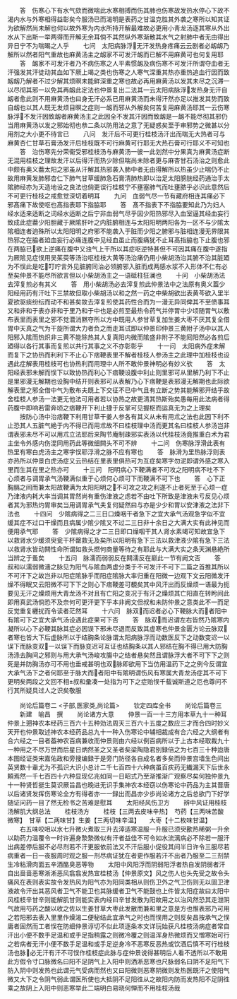 <!-- { "loadSidebar": true } -->
　　答　伤寒心下有水气欬而微喘此水寒相搏而伤其肺也伤寒故发热水停心下故不渴内水与外寒相得益彰矣今服汤已而渴明是表药之甘温克胜其外袭之寒所以知其证为欲解然尚未解也何以故外寒为内水所持开解最难故必更用小靑龙汤逐其寒从外出水从下出斯一举两得而开解无余耳倘不其然纵外寒渐散其水气之射肺中者无由得出异日宁不为喘暍之人乎
　　七问　太阳病脉浮无汗发热身疼痛云云剧者必衂衂乃解所以然者阳气重故也麻黄汤主之衂家不可发汗衂而已解不用麻黄可也何复用耶
　　答　衂家不可发汗者乃不病伤寒之人平素惯衂及病伤寒不可发汗所谓夺血者无汗强发其汗徒动其血如下厥上竭之类也伤寒之人寒气深重其热亦重热追血行因而致衂衂乃解者不过少解其烦瞑未能鲜深重之寒也故必再用麻黄汤以发其未尽之沉滞一以尽彻其邪一以免其再衂此定法也仲景复出二法其一云太阳病脉浮发热身无汗自衂者愈此则不用麻黄汤也曰身无汗必系已用麻黄汤而未得汗然亦足以推发其势而致自衂也以其人既无发烦目瞑之症则一衂而邪从外解矣何苦复用麻黄汤耶其一云伤寒脉浮不发汗因致衂者麻黄汤主之此因全不发其汗因而致衂是一衂不能尽彻其邪仍当用麻黄汤以发之邪始彻也叅二条以防用法之意了无疑惑矣至于审邪势之微甚以分用剂之大小更不待言已
　　八问　发汗后不可更行桂枝汤汗出而喘无大热者可与麻黄杏仁甘草石膏汤发汗后桂枝既不可行麻黄可行耶无大热石膏可行耶义不可知也
　　答　治伤寒先分荣衞受邪桂枝汤与麻黄汤一彼一此划然中分果真为麻黄汤症断无混用桂枝之理故发汗以后得汗而热少除但喘尚未除者更与麻杏甘石汤治之则愈此中颇有奥义葢太阳之邪虽从汗解其热邪袭入肺中者无由得解所以热虽少止喘仍不止故用麻黄发肺邪杏仁下肺气甘草缓肺急石膏清肺热即以治足太阳膀胱经药通治手太隂肺经亦为天造地设之良法也倘更误行桂枝宁不壅塞肺气而吐壅脓乎必识此意然后不可更行桂枝之戒愈觉深切着明耳
　　九问　血弱气尽一节有藏府相连其痛必下邪髙痛下故使呕也髙指表耶下指脇耶
　　答　髙不指表下不指脇要知此乃为妇人经水适来适断之词经水适断之后宁非血弱气尽乎因少阳热邪尽入血室逼其经血妄行致成此症葢少阳胆藏于厥隂肝叶之内脏腑相连与太阳阳明两阳各为一区不与少隂太隂相连者逈殊所以太阳阳明之府邪不能袭入于脏而少阳之腑邪与脏相连漫无界限其热邪之在脇者廹血妄行必痛连腹中见经血虽止而腹痛犹不止耳髙指脇也下止腹也邪在两脇已欲上逆痛在腹中又浊气上干所以其症呕逆特甚但不可因其痛在腹中遂指为厥隂见症悮用吴茱萸等汤治呕桂枝大黄等汤治痛仍用小柴胡汤治其腑不治其脏廼为不悮此是吃叮咛言外见脏腑同治必领腑邪入脏而成两感水浆不入形体不仁有必至矣仲景不能尽所欲言但以小柴胡汤主之一语砥柱狂澜也
　　十问　小柴胡汤法去滓复煎必有其义
　　答　用小柴胡汤必去滓复煎此仲景法中之法原有奥义葢少阳经用药有汗吐下三禁故但取小柴胡汤以和之然一药之中柴胡欲出表黄芩欲入里半夏欲驱痰纷纭而动不和甚矣故去滓复煎使其药性合而为一漫无异同俾其不至偾事耳又和非和于表亦非和于里乃和于中也是必煎至最热令药气并停胃中少顷随胃气以敷布表里而表里之邪不觉潜消黙夺所以方中既用人参甘草复加生姜大枣不厌其复全借胃中天真之气为干旋所谓大力者负之而走耳试即以仲景印仲景三黄附子汤中以其人阳邪入隂而热炽非三黄不能除热其人复真阳内微而隂盛非附子不能囘阳然必各煎后廼得以各行其事而复煎以共行其事之义不亦彰彰乎
　　十一问　太阳病外症未解而复下之协热而利利下不止心下痞鞕表里不解者桂枝人参汤主之此理中加桂枝也设遇此症解表用桂枝可也协热利而用理中人所不敢仲景神明必有妙义欤
　　答　太阳经表邪未解而悮下以致协热而利心下痞鞕设腹中利止则里邪可从里解乃利下不止是里邪漫无解期也设胸中结开则表邪可从表解乃心下痞鞕是表邪漫无解期也此际欲解表里之邪全借中气为敷布夫既上下交征不已中气且有立断之势其能解邪开结乎故舍桂枝人参汤一法更无他法可用者若以协热之故更清其热斯殆矣愚每用此法病者得药腹中即响若雷奔顷之痞鞕开下利止捷于反掌可见握枢而运真无为之上理矣
　　按防心汤中治痞鞕下利用甘草干姜人参各有其义从未有用朮之法也此因下利不止恐其人五脏气絶于内不得已而用朮故不曰桂枝理中汤而更其名曰桂枝人参汤岂非谓表邪未尽不可以用朮立法耶后来陶节庵制疎邪实表汤以代桂枝汤竟推重白术为君主坐令外感内伤混同用药此等微细闗头不可不辨
　　十二问　伤寒脉浮滑此表有热里有寒白虎汤主之寒字悮耶浮滑之脉不应有寒也
　　答　脉滑为里热脉浮则表亦热所以仲景白虎汤症又云热结在里表里俱热可为互症矣寒字勿泥即谓外感之寒入里而生其在里之热亦可
　　十三问　阳明病心下鞕满者不可攻之阳明病不吐不下心烦者与调胃承气汤鞕满似重于心烦何心烦可下而鞕满不可下也
　　答　心下正胸膈之间而兼太阳故鞕满为太阳阳明之不可攻之攻之利遂不止者死至于心烦一症乃津液内耗大率当调其胃然尚有重伤津液之虑若不由吐下所致是津液未亏反见心烦者其为邪热灼胃审矣当用调胃承气夫复何疑然曰与亦是少少和胃以安津液之法非下法也
　　十四问　少隂病得之二三日口燥咽干者急下之宜大承气汤观急字似不宜缓其症不过口干燥而且病属少隂少隂又不过二三日非十余日之大满大实有此神见而便用承气耶
　　答　少隂病得之才二三日即口燥咽干其人肾水素竭可知故宜急下以救肾水少缓须臾瓮干杯罄救无及矣所以阳明有急下三法以救津液少隂有急下三法以救肾水皆动闗性命所谓如救头燃何商量等待之有耶此与大满大实之条天渊悬絶所当辨之于蚤矣
　　十五问　脉濡而弱弱反在闗濡反在巅此一节有阙文否
　　答　叔和以濡弱微濇之脉见为阳气与隂血两虚分类于不可发汗不可下二篇之首推其所以不可汗下之故岂非以阳症隂脉乎而阳症隂脉大率归重在阳微一边观下文云阳微发汗燥不得眠又云阳微不可下下之则心下痞鞕差可覩矣其中风汗出而反燥烦一语最为扼要见无汗之燥烦用大青龙汤不对且有亡阳之变况于有汗之燥烦其亡阳直在转盻间此即用真武汤倘恐不及奈何可更汗更下乎本非阙文但叔和未防仲景之意类此不一而足反觉重复纒扰而令读者茫然耳
　　十六问　脉双而迟者必心下鞕脉大而者阳中有隂可下之宜大承气汤设遇此症果可下否
　　答　脉双而迟谓左右皆然乃隂寒内凝所以心下必鞕其脉其症必因误下邪未尽退而反致其虚寒也仲景金匮方论云脉双者寒也皆大下后虚脉所以于结胸条论脉谓太阳病脉浮而动数医反下之动数变迟一以误下而脉变双一以误下而脉变迟可互证也结胸条以其人邪结在胸不得已用大防胸汤涤去胸间之邪则与用大承气汤峻攻膓中之结者悬矣然且谓脉浮大者不可下下之则死是并防胸汤亦可不用也垂戒甚明也双脉即欲用下当仿用温药下之之例今反谓宜大承气汤下之者何耶至于脉大而者阳中有隂明谓伤风有寒属大青龙汤症其不可下更明矣两段之文回不相叔和彚凑一处指为可下之症贻悮千载诚斯道之厄也尊问不行其所疑具过人之识矣敬服


　　尚论后篇卷二
<子部,医家类,尚论篇>
　　钦定四库全书
　　尚论后篇卷三
　　新建　喻昌　撰
　　尚论诸方大意
　　仲景一百一十三方用本草九十一种耳仲景上遡神农本经药三百六十五种効法周天三百六十五度之数应三才而合四时妙义天开也仲景取述神农本经药品总九十一种入伤寒论中辅相裁成有合六经之大纲者有合六经之一目者葢神农百病兼收而仲景则由六经以例百病所以于上古本经取裁九十一种用之不尽万世而后星日炳然圣之又圣者矣梁陶隐君别録倍之为七百三十种迨唐本图经证类宋嘉佑政和旁搜编録于是旁门防径各自成名者多矣而仲景宫墙生色间出英贤数十軰尤为不孤识大识小总计二千七百四十六种病虽百疢药无纎漏天下后世永頼焉然一千七百四十六种显现亿兆如同一日昭式乃至渐推渐广观察尽矣何独仲景九十一种贤哲挺生莫识厥旨昌也晚进无识手集神农本经窃以伤寒论中药品为主其晋唐以后诸贤发挥伤寒论全方有得者亦一一録出而昌亦少歩尚论诸方之后总欲门下好学随证问药一目了然无检书之苦难是慰耳
　　太阳经风伤卫方
　　辨中风证用桂枝汤解肌大纲总法
　　桂枝汤方
　　桂枝【三两去皮味辛热】　芍药【三两味苦酸微寒】　甘草【二两味甘】生姜【三两切味辛温】　　大枣【十二枚味甘温】
　　右五味咬咀以水七升微火煮取三升去滓适寒温服一升服已须臾歠热稀粥一升余以助药力温覆令一时许遍身漐漐微似有汗者益佳不可令如水流漓病必不除若一服汗出病差停后服不必尽剂若不汗更服依前法又不汗后服小促役其间半日许令三服尽若病重者一日一夜服周时观之服一剂尽病证犹在者更作服若汗不出者乃服至二三剂禁生冷粘滑肉面五辛酒酪臭恶等物
　　太阳中风阳浮而阴弱阳浮者热自发阴弱者汗自出啬啬恶寒淅淅恶风翕翕发热宜桂枝汤【仲景原文】风之伤人也头先受之故令头痛风在表则表实故令发热风为阳气亦为阳同类相从则伤卫外之气卫伤则无以固卫津液故令汗出其恶风者卫气不能卫也其脉缓者卫气不能鼓也上件皆太阳症故曰太阳中风桂枝辛甘辛则能解肌甘则能实表内经曰辛甘发散为阳故用之以治风然恐其走泄阴气故用芍药之酸以收之佐以生姜甘草大枣此发散而兼和里之意是方也惟表邪乃可用之若阳邪去表入里里作燥渴二便秘结此宜承气之时也而悮用之则反矣昌按承气之悮庸者固然而工者悮在防细仲景谆切不似此项逐条本文详玩始获凡桂枝汤病症者常自汗出小便不数手足温和或手足指稍露之则微冷覆之则温浑身热微烦而又憎寒始可行之若病者无汗小便不数手足温和或手足逆身冷不恶寒反恶热或饮酒后慎不可行桂枝汤也脉必无汗有汗不可悮作桂枝症此脉与症仲景说得甚明后人看不透所以不敢用此方假令寸口脉微名曰阳不足阴气上入阳中则洒淅恶寒也尺脉弱名曰阴不足阳气下防入阴中则发热也此谓元气受病而然也又曰阳微则恶寒阴微则发热医既汗之使阳气微又大下之令阴气弱此谓医所使也大抵阴不足阳徃从之故阳内防而发热阳不足阴徃乘之故阴上入阳中则恶寒举此二端明白易晓何惮而不用桂枝汤哉
